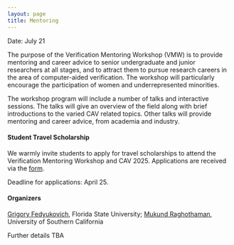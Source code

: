 ```yaml
---
layout: page
title: Mentoring
---
```

Date: July 21

The purpose of the Verification Mentoring Workshop (VMW) is to provide mentoring and career advice to senior undergraduate and junior researchers at all stages, and to attract them to pursue research careers in the area of computer-aided verification. The workshop will particularly encourage the participation of women and underrepresented minorities.

The workshop program will include a number of talks and interactive sessions. The talks will give an overview of the field along with brief introductions to the varied CAV related topics. Other talks will provide mentoring and career advice, from academia and industry.

#### Student Travel Scholarship

We warmly invite students to apply for travel scholarships to attend the Verification Mentoring Workshop and CAV 2025. Applications are received via the [form](https://docs.google.com/forms/d/e/1FAIpQLSd7d0zcZ6BSepxDfY2hmb2fL8Go7_SWTL_VDkjxjBeprz3Qhw/viewform?usp=dialog).

Deadline for applications: April 25.

#### Organizers
[Grigory Fedyukovich](mailto:grigory@cs.fsu.edu), Florida State University; [Mukund Raghothaman](mailto:raghotha@usc.edu), University of Southern California

Further details TBA